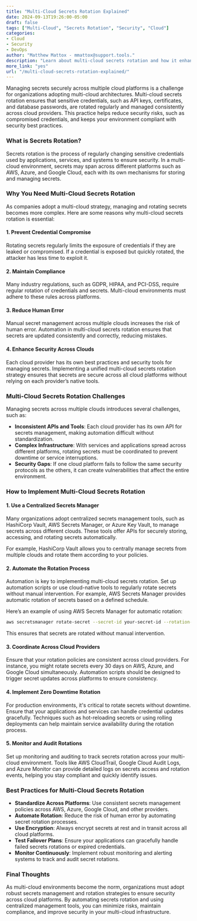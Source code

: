 ```yaml
---
title: "Multi-Cloud Secrets Rotation Explained"  
date: 2024-09-13T19:26:00-05:00  
draft: false  
tags: ["Multi-Cloud", "Secrets Rotation", "Security", "Cloud"]  
categories:  
- Cloud  
- Security  
- DevOps  
author: "Matthew Mattox - mmattox@support.tools."  
description: "Learn about multi-cloud secrets rotation and how it enhances security across different cloud platforms."  
more_link: "yes"  
url: "/multi-cloud-secrets-rotation-explained/"  
---
```


Managing secrets securely across multiple cloud platforms is a challenge for organizations adopting multi-cloud architectures. Multi-cloud secrets rotation ensures that sensitive credentials, such as API keys, certificates, and database passwords, are rotated regularly and managed consistently across cloud providers. This practice helps reduce security risks, such as compromised credentials, and keeps your environment compliant with security best practices.

<!--more-->

### What is Secrets Rotation?

Secrets rotation is the process of regularly changing sensitive credentials used by applications, services, and systems to ensure security. In a multi-cloud environment, secrets may span across different platforms such as AWS, Azure, and Google Cloud, each with its own mechanisms for storing and managing secrets.

### Why You Need Multi-Cloud Secrets Rotation

As companies adopt a multi-cloud strategy, managing and rotating secrets becomes more complex. Here are some reasons why multi-cloud secrets rotation is essential:

#### 1. **Prevent Credential Compromise**

Rotating secrets regularly limits the exposure of credentials if they are leaked or compromised. If a credential is exposed but quickly rotated, the attacker has less time to exploit it.

#### 2. **Maintain Compliance**

Many industry regulations, such as GDPR, HIPAA, and PCI-DSS, require regular rotation of credentials and secrets. Multi-cloud environments must adhere to these rules across platforms.

#### 3. **Reduce Human Error**

Manual secret management across multiple clouds increases the risk of human error. Automation in multi-cloud secrets rotation ensures that secrets are updated consistently and correctly, reducing mistakes.

#### 4. **Enhance Security Across Clouds**

Each cloud provider has its own best practices and security tools for managing secrets. Implementing a unified multi-cloud secrets rotation strategy ensures that secrets are secure across all cloud platforms without relying on each provider’s native tools.

### Multi-Cloud Secrets Rotation Challenges

Managing secrets across multiple clouds introduces several challenges, such as:

- **Inconsistent APIs and Tools**: Each cloud provider has its own API for secrets management, making automation difficult without standardization.
- **Complex Infrastructure**: With services and applications spread across different platforms, rotating secrets must be coordinated to prevent downtime or service interruptions.
- **Security Gaps**: If one cloud platform fails to follow the same security protocols as the others, it can create vulnerabilities that affect the entire environment.

### How to Implement Multi-Cloud Secrets Rotation

#### 1. **Use a Centralized Secrets Manager**

Many organizations adopt centralized secrets management tools, such as HashiCorp Vault, AWS Secrets Manager, or Azure Key Vault, to manage secrets across different clouds. These tools offer APIs for securely storing, accessing, and rotating secrets automatically.

For example, HashiCorp Vault allows you to centrally manage secrets from multiple clouds and rotate them according to your policies.

#### 2. **Automate the Rotation Process**

Automation is key to implementing multi-cloud secrets rotation. Set up automation scripts or use cloud-native tools to regularly rotate secrets without manual intervention. For example, AWS Secrets Manager provides automatic rotation of secrets based on a defined schedule.

Here’s an example of using AWS Secrets Manager for automatic rotation:

```bash
aws secretsmanager rotate-secret --secret-id your-secret-id --rotation-lambda-arn your-lambda-arn
```

This ensures that secrets are rotated without manual intervention.

#### 3. **Coordinate Across Cloud Providers**

Ensure that your rotation policies are consistent across cloud providers. For instance, you might rotate secrets every 30 days on AWS, Azure, and Google Cloud simultaneously. Automation scripts should be designed to trigger secret updates across platforms to ensure consistency.

#### 4. **Implement Zero Downtime Rotation**

For production environments, it's critical to rotate secrets without downtime. Ensure that your applications and services can handle credential updates gracefully. Techniques such as hot-reloading secrets or using rolling deployments can help maintain service availability during the rotation process.

#### 5. **Monitor and Audit Rotations**

Set up monitoring and auditing to track secrets rotation across your multi-cloud environment. Tools like AWS CloudTrail, Google Cloud Audit Logs, and Azure Monitor can provide detailed logs on secrets access and rotation events, helping you stay compliant and quickly identify issues.

### Best Practices for Multi-Cloud Secrets Rotation

- **Standardize Across Platforms**: Use consistent secrets management policies across AWS, Azure, Google Cloud, and other providers.
- **Automate Rotation**: Reduce the risk of human error by automating secret rotation processes.
- **Use Encryption**: Always encrypt secrets at rest and in transit across all cloud platforms.
- **Test Failover Plans**: Ensure your applications can gracefully handle failed secrets rotations or expired credentials.
- **Monitor Continuously**: Implement robust monitoring and alerting systems to track and audit secret rotations.

### Final Thoughts

As multi-cloud environments become the norm, organizations must adopt robust secrets management and rotation strategies to ensure security across cloud platforms. By automating secrets rotation and using centralized management tools, you can minimize risks, maintain compliance, and improve security in your multi-cloud infrastructure.
